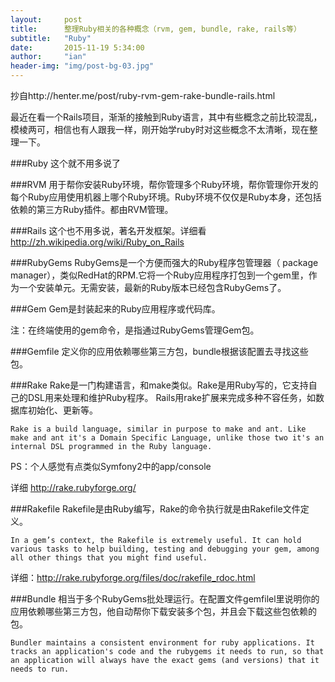 ```yaml
---
layout:     post
title:      整理Ruby相关的各种概念（rvm, gem, bundle, rake, rails等）
subtitle:   "Ruby"
date:       2015-11-19 5:34:00
author:     "ian"
header-img: "img/post-bg-03.jpg"
---
```



抄自http://henter.me/post/ruby-rvm-gem-rake-bundle-rails.html

 




最近在看一个Rails项目，渐渐的接触到Ruby语言，其中有些概念之前比较混乱，模棱两可，相信也有人跟我一样，刚开始学ruby时对这些概念不太清晰，现在整理一下。

###Ruby
这个就不用多说了

###RVM
用于帮你安装Ruby环境，帮你管理多个Ruby环境，帮你管理你开发的每个Ruby应用使用机器上哪个Ruby环境。Ruby环境不仅仅是Ruby本身，还包括依赖的第三方Ruby插件。都由RVM管理。

###Rails
这个也不用多说，著名开发框架。详细看 http://zh.wikipedia.org/wiki/Ruby_on_Rails

###RubyGems
RubyGems是一个方便而强大的Ruby程序包管理器（ package manager），类似RedHat的RPM.它将一个Ruby应用程序打包到一个gem里，作为一个安装单元。无需安装，最新的Ruby版本已经包含RubyGems了。

###Gem
Gem是封装起来的Ruby应用程序或代码库。

注：在终端使用的gem命令，是指通过RubyGems管理Gem包。

###Gemfile
定义你的应用依赖哪些第三方包，bundle根据该配置去寻找这些包。

###Rake
Rake是一门构建语言，和make类似。Rake是用Ruby写的，它支持自己的DSL用来处理和维护Ruby程序。 Rails用rake扩展来完成多种不容任务，如数据库初始化、更新等。

```
Rake is a build language, similar in purpose to make and ant. Like make and ant it's a Domain Specific Language, unlike those two it's an internal DSL programmed in the Ruby language.
```
PS：个人感觉有点类似Symfony2中的app/console

详细 http://rake.rubyforge.org/

###Rakefile
Rakefile是由Ruby编写，Rake的命令执行就是由Rakefile文件定义。

```
In a gem’s context, the Rakefile is extremely useful. It can hold various tasks to help building, testing and debugging your gem, among all other things that you might find useful.
```
详细：http://rake.rubyforge.org/files/doc/rakefile_rdoc.html

###Bundle
相当于多个RubyGems批处理运行。在配置文件gemfilel里说明你的应用依赖哪些第三方包，他自动帮你下载安装多个包，并且会下载这些包依赖的包。

```
Bundler maintains a consistent environment for ruby applications. It tracks an application's code and the rubygems it needs to run, so that an application will always have the exact gems (and versions) that it needs to run.
```
